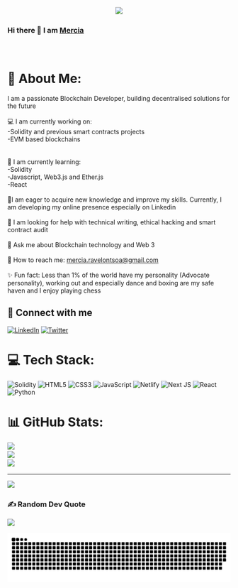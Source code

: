 
<p align="center">
<img src="https://user-images.githubusercontent.com/113993706/230391105-dad14440-73c7-402e-a9fe-7c29ad32a05d.png">

<h3 align=“center”>Hi there 👋 I am <a target=“_blank” href=“https://mercia-ravelontsoa-portfolio.netlify.app” > Mercia</a>
<h3>
  </p><br>

# 💫 About Me:
I am a passionate Blockchain Developer, building decentralised solutions for the future<br><br>💻 I am currently working on:<br>-Solidity and previous smart contracts projects <br>-EVM based blockchains<br><br>  <br>🌱 I am currently learning: <br>-Solidity<br>-Javascript, Web3.js and Ether.js <br>-React<br><br>💪I am eager to acquire new knowledge and improve my skills. Currently, I am developing my online presence especially on Linkedin<br><br>🤔 I am looking for help with technical writing, ethical hacking and smart contract audit <br><br>💬 Ask me about Blockchain technology and Web 3<br><br>📨 How to reach me: mercia.ravelontsoa@gmail.com<br><br>✨ Fun fact: Less than 1% of the world have my personality (Advocate personality), working out and especially dance and boxing are my safe haven and I enjoy playing chess<br>


## 🤝 Connect with me
[![LinkedIn](https://img.shields.io/badge/LinkedIn-%230077B5.svg?logo=linkedin&logoColor=white)](https://linkedin.com/in/https://www.linkedin.com/in/mercia-ravelontsoa/) [![Twitter](https://img.shields.io/badge/Twitter-%231DA1F2.svg?logo=Twitter&logoColor=white)](https://twitter.com/@rvlnts) 

# 💻 Tech Stack:
![Solidity](https://img.shields.io/badge/Solidity-%23363636.svg?style=plastic&logo=solidity&logoColor=white) ![HTML5](https://img.shields.io/badge/html5-%23E34F26.svg?style=plastic&logo=html5&logoColor=white) ![CSS3](https://img.shields.io/badge/css3-%231572B6.svg?style=plastic&logo=css3&logoColor=white) ![JavaScript](https://img.shields.io/badge/javascript-%23323330.svg?style=plastic&logo=javascript&logoColor=%23F7DF1E) ![Netlify](https://img.shields.io/badge/netlify-%23000000.svg?style=plastic&logo=netlify&logoColor=#00C7B7) ![Next JS](https://img.shields.io/badge/Next-black?style=plastic&logo=next.js&logoColor=white) ![React](https://img.shields.io/badge/react-%2320232a.svg?style=plastic&logo=react&logoColor=%2361DAFB) ![Python](https://img.shields.io/badge/python-3670A0?style=plastic&logo=python&logoColor=ffdd54)


# 📊 GitHub Stats:
![](https://github-readme-stats.vercel.app/api?username=Mercia222&theme=material-palenight&hide_border=false&include_all_commits=false&count_private=false)<br/>
![](https://github-readme-streak-stats.herokuapp.com/?user=Mercia222&theme=material-palenight&hide_border=false)<br/>
![](https://github-readme-stats.vercel.app/api/top-langs/?username=Mercia222&theme=material-palenight&hide_border=false&include_all_commits=false&count_private=false&layout=compact)

---
[![](https://visitcount.itsvg.in/api?id=Mercia222&icon=0&color=11)](https://visitcount.itsvg.in)


### ✍️ Random Dev Quote
![](https://quotes-github-readme.vercel.app/api?type=horizontal&theme=radical)


![Snake animation](https://github.com/Mercia222/Mercia222/blob/output/github-contribution-grid-snake.svg)
